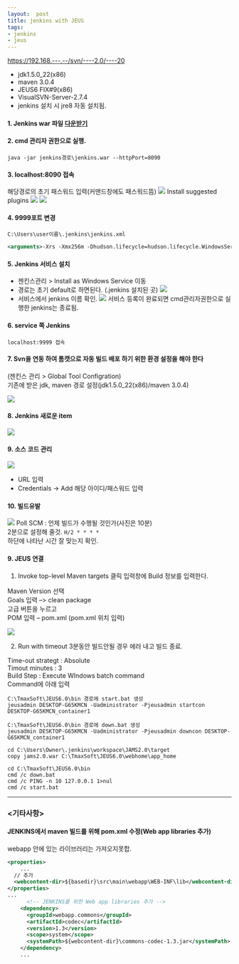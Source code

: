 ```yaml
---
layout:  post
title: jenkins with JEUS
tags:
- jenkins
- jeus
---
```


https://192.168.---.--/svn/----2.0/----20

- jdk1.5.0_22(x86)
- maven 3.0.4
- JEUS6 FIX#9(x86)
- VisualSVN-Server-2.7.4
- jenkins 설치 시 jre8 자동 설치됨.

#### **1. Jenkins war 파일 [다운받기](https://jenkins.io/)**

#### **2. cmd 관리자 권한으로 실행.**
`java -jar jenkins경로\jenkins.war --httpPort=8090`

#### **3. localhost:8090 접속**
해당경로의 초기 패스워드 입력(커맨드창에도 패스워드뜸)
[![](/assets/img/jenkins_pw.jpg)](/assets/img/jenkins_pw.jpg)
Install suggested plugins
[![](/assets/img/jenkins_install.jpg)](/assets/img/jenkins_install.jpg)
[![](/assets/img/jenkins_install2.jpg)](/assets/img/jenkins_install2.jpg)


#### **4. 9999포트 변경**
`C:\Users\user이름\.jenkins\jenkins.xml`

```xml
<arguments>-Xrs -Xmx256m -Dhudson.lifecycle=hudson.lifecycle.WindowsServiceLifecycle -jar "%BASE%\jenkins.war" --httpPort=9999 --webroot="%BASE%\war"</arguments>
```

#### **5. Jenkins 서비스 설치**

- 젠킨스관리 > Install as Windows Service 이동
- 경로는 초기 default로 하면된다. (.jenkins 설치된 곳)
[![](/assets/img/jenkins_install_service.jpg)](/assets/img/jenkins_install_service.jpg)
- 서비스에서 jenkins 이름 확인.
[![](/assets/img/jenkins_service.jpg)](/assets/img/jenkins_service.jpg)
서비스 등록이 완료되면 cmd관리자권한으로 실행한 jenkins는 종료됨.

#### **6. service 쪽 Jenkins**
`localhost:9999 접속`

#### **7. Svn을 연동 하여 톰캣으로 자동 빌드 배포 하기 위한 환경 설정을 해야 한다**
(젠킨스 관리 > Global Tool Configration)  
기존에 받은 jdk, maven 경로 설정(jdk1.5.0_22(x86)/maven 3.0.4)

[![](/assets/img/jenkins.jpg)](/assets/img/jenkins.jpg)

#### **8. Jenkins 새로운 item**

[![](/assets/img/jenkins_test1.jpg)](/assets/img/jenkins_test1.jpg)

#### **9. 소스 코드 관리**

[![](/assets/img/jenkins_test2.jpg)](/assets/img/jenkins_test2.jpg)
  - URL 입력
  - Credentials -> Add 해당 아이디/패스워드 입력

#### **10. 빌드유발**

[![](/assets/img/jenkins_build.jpg)](/assets/img/jenkins_build.jpg)
Poll SCM : 언제 빌드가 수행될 것인가(사진은 10분)  
2분으로 설정해 줄것. `H/2 * * * *`  
하단에 나타난 시간 잘 맞는지 확인.

#### **9. JEUS 연결**

1) Invoke top-level Maven targets 클릭 입력창에 Build 정보를 입력한다.

Maven Version 선택  
Goals 입력 –> clean package  
고급 버튼을 누르고  
POM 입력 – pom.xml (pom.xml 위치 입력)

[![](/assets/img/20171213_150400.jpg)](/assets/img/20171213_150400.jpg)

2) Run with timeout 3분동안 빌드안될 경우 에러 내고 빌드 종료.

Time-out strategt : Absolute  
Timout minutes : 3  
Build Step : Execute WIndows batch command  
Command에 아래 입력

```
C:\TmaxSoft\JEUS6.0\bin 경로에 start.bat 생성
jeusadmin DESKTOP-G65KMCN -Uadministrator -Pjeusadmin startcon DESKTOP-G65KMCN_container1

C:\TmaxSoft\JEUS6.0\bin 경로에 down.bat 생성
jeusadmin DESKTOP-G65KMCN -Uadministrator -Pjeusadmin downcon DESKTOP-G65KMCN_container1
```


```
cd C:\Users\Owner\.jenkins\workspace\JAMS2.0\target
copy jams2.0.war C:\TmaxSoft\JEUS6.0\webhome\app_home

cd C:\TmaxSoft\JEUS6.0\bin
cmd /c down.bat
cmd /c PING -n 10 127.0.0.1 1>nul
cmd /c start.bat
```




***
### \<기타사항\>

#### JENKINS에서 maven 빌드를 위해 pom.xml 수정(Web app libraries 추가)
webapp 안에 있는 라이브러리는 가져오지못합.

```xml
<properties>
	...
  // 추가
  <webcontent-dir>${basedir}\src\main\webapp\WEB-INF\lib</webcontent-dir>
</properties>
...
	  <!-- JENKINS를 위한 Web app libraries 추가 -->
    <dependency>
      <groupId>webapp.commons</groupId>
      <artifactId>codec</artifactId>
      <version>1.3</version>
      <scope>system</scope>
      <systemPath>${webcontent-dir}\commons-codec-1.3.jar</systemPath>
    </dependency>
    ...
```
